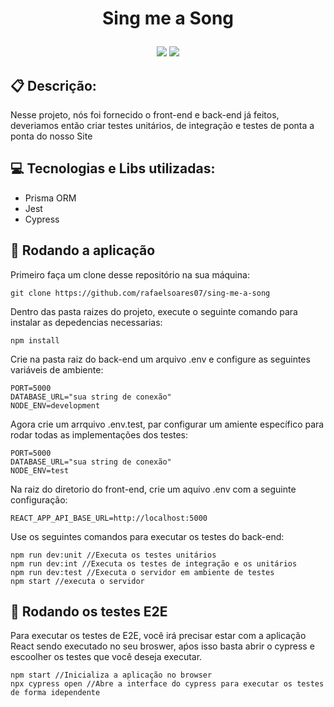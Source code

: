 # <p align="center">Sing me a Song</p>

<p align = "center">
   <img src="https://img.shields.io/badge/author-Rafael_Soares-4dae71?style=flat-square" />
   <img src="https://img.shields.io/github/languages/count/rafaelsoares07/projeto20-repoProvas?color=4dae71&style=flat-square" />
</p>

## :clipboard: Descrição:
Nesse projeto, nós foi fornecido o front-end e back-end já feitos, deveriamos então criar testes unitários, de integração e 
testes de ponta a ponta do nosso Site

## :computer: Tecnologias e Libs utilizadas:
- Prisma ORM
- Jest
- Cypress


## 🏁 Rodando a aplicação
Primeiro faça um clone desse repositório na sua máquina:
```
git clone https://github.com/rafaelsoares07/sing-me-a-song
```
Dentro das pasta raizes do projeto, execute o seguinte comando para instalar as depedencias necessarias:
```
npm install
```
Crie na pasta raiz do back-end um arquivo .env e configure as seguintes variáveis de ambiente:
```
PORT=5000
DATABASE_URL="sua string de conexão"
NODE_ENV=development
```
Agora crie um arrquivo .env.test, par configurar um amiente específico para rodar todas as implementações dos testes:
```
PORT=5000
DATABASE_URL="sua string de conexão"
NODE_ENV=test
```
Na raiz do diretorio do front-end, crie um aquivo .env com a seguinte configuração:
```
REACT_APP_API_BASE_URL=http://localhost:5000
```

Use os seguintes comandos para executar os testes do back-end:
```
npm run dev:unit //Executa os testes unitários
npm run dev:int //Executa os testes de integração e os unitários
npm run dev:test //Executa o servidor em ambiente de testes
npm start //executa o servidor
```

## :bookmark_tabs: Rodando os testes E2E
Para executar os testes de E2E, você irá precisar estar com a aplicação React sendo executado no seu broswer, aṕos isso basta abrir o cypress
e escoolher os testes que você deseja executar.
```
npm start //Inicializa a aplicação no browser
npx cypress open //Abre a interface do cypress para executar os testes de forma idependente
```


